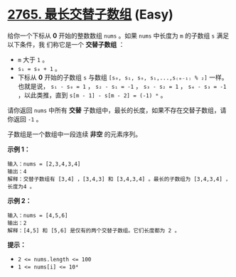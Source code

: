 # [2765. 最长交替子数组][link] (Easy)

[link]: https://leetcode.cn/problems/longest-alternating-subarray/

给你一个下标从 **0** 开始的整数数组 `nums` 。如果 `nums` 中长度为 `m` 的子数组 `s` 满足以下条件，我
们称它是一个 **交替子数组** ：

- `m` 大于 `1` 。
- `s₁ = s₀ + 1` 。
- 下标从 **0** 开始的子数组 `s` 与数组 `[s₀, s₁, s₀, s₁,...,s₍ₘ₋₁₎ % ₂]` 一样。也就是说， `s₁ - s₀ =
1` ， `s₂ - s₁ = -1` ， `s₃ - s₂ = 1` ， `s₄ - s₃ = -1` ，以此类推，直到 `s[m - 1] - s[m - 2] = (-1)
ᵐ` 。

请你返回 `nums` 中所有 **交替** 子数组中，最长的长度，如果不存在交替子数组，请你返回 `-1` 。

子数组是一个数组中一段连续 **非空** 的元素序列。

**示例 1：**

```
输入：nums = [2,3,4,3,4]
输出：4
解释：交替子数组有 [3,4] ，[3,4,3] 和 [3,4,3,4] 。最长的子数组为 [3,4,3,4] ，长度为4 。

```

**示例 2：**

```
输入：nums = [4,5,6]
输出：2
解释：[4,5] 和 [5,6] 是仅有的两个交替子数组。它们长度都为 2 。

```

**提示：**

- `2 <= nums.length <= 100`
- `1 <= nums[i] <= 10⁴`
